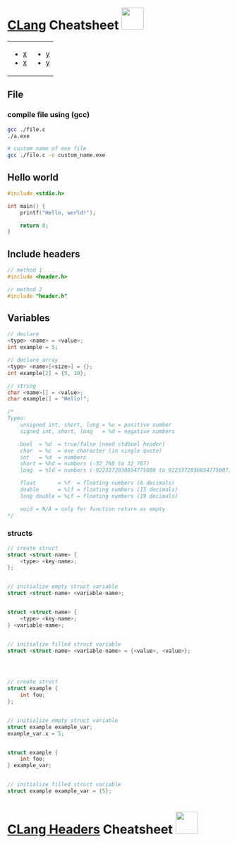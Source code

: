 # <a href="https://clang.llvm.org/">CLang</a> Cheatsheet <img width="50em" src="https://www.incredibuild.com/wp-content/uploads/2021/03/Clang01.png">

<table>
<td>

- [x](#x)
- [x](#x)

</td>
<td>

- [y](#y)
- [y](#y)

</td>
</table>


## File

### compile file using (gcc)
```bash
gcc ./file.c
./a.exe

# custom name of exe file
gcc ./file.c -o custom_name.exe
```


## Hello world
```c
#include <stdio.h>

int main() {
    printf("Hello, world!");

    return 0;
}
```


## Include headers
```c
// method 1
#include <header.h>

// method 2
#include "header.h"
```


## Variables
```c
// declare
<type> <name> = <value>;
int example = 5;

// declare array
<type> <name>[<size>] = {};
int example[2] = {5, 10};

// string
char <name>[] = <value>;
char example[] = "Hello!";

/*
Types:
    unsigned int, short, long = %u = positive number
    signed int, short, long   = %d = negative numbers

    bool  = %d  = true/false (need stdbool header)
    char  = %c  = one character (in single quote)
    int   = %d  = numbers
    short = %hd = numbers (-32_768 to 32_767)
    long  = %ld = numbers (-9223372036854775808 to 9223372036854775807)

    float       = %f  = floating numbers (6 decimals)
    double      = %lf = floating numbers (15 decimals)
    long double = %Lf = floating numbers (19 decimals)

    void = N/A = only for function return as empty
*/
```

### structs
```c
// create struct
struct <struct-name> {
    <type> <key-name>;
};


// initialize empty struct variable
struct <struct-name> <variable-name>;


struct <struct-name> {
    <type> <key-name>;
} <variable-name>;


// initialize filled struct variable
struct <struct-name> <variable-name> = {<value>, <value>};




// create struct
struct example {
    int foo;
};


// initialize empty struct variable
struct example example_var;
example_var.x = 5;


struct example {
    int foo;
} example_var;


// initialize filled struct variable
struct example example_var = {5};
```



# <a href="https://clang.llvm.org/">CLang Headers</a> Cheatsheet <img width="50em" src="https://www.incredibuild.com/wp-content/uploads/2021/03/Clang01.png">
